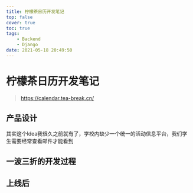 ```yaml
---
title: 柠檬茶日历开发笔记
top: false
cover: true
toc: true
tags:
    - Backend
    - Django
date: 2021-05-18 20:49:50
---
```


# 柠檬茶日历开发笔记
> https://calendar.tea-break.cn/

## 产品设计
其实这个Idea我很久之前就有了，学校内缺少一个统一的活动信息平台，我们学生需要经常查看邮件才能看到
## 一波三折的开发过程

## 上线后